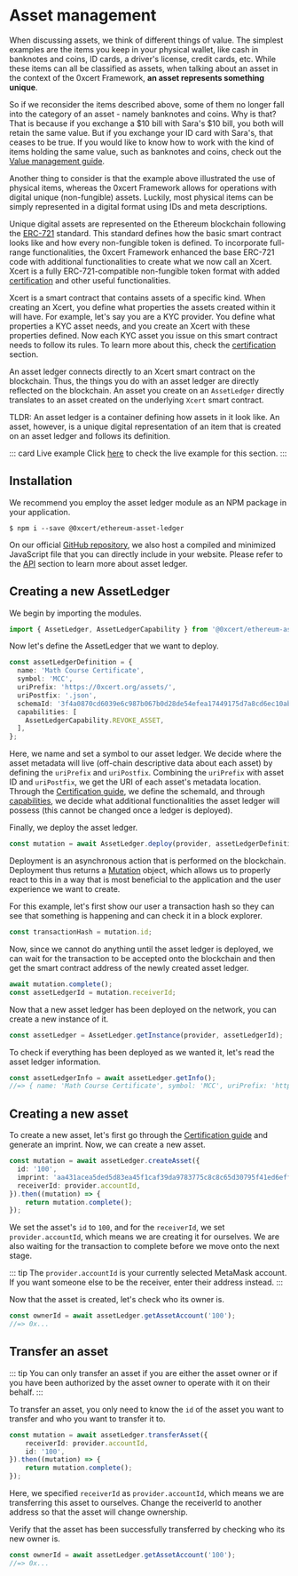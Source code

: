 # Asset management

When discussing assets, we think of different things of value. The simplest examples are the items you keep in your physical wallet, like cash in banknotes and coins, ID cards, a driver's license, credit cards, etc. While these items can all be classified as assets, when talking about an asset in the context of the 0xcert Framework, **an asset represents something unique**.

So if we reconsider the items described above, some of them no longer fall into the category of an asset - namely banknotes and coins. Why is that? That is because if you exchange a $10 bill with Sara's $10 bill, you both will retain the same value. But if you exchange your ID card with Sara's, that ceases to be true. If you would like to know how to work with the kind of items holding the same value, such as banknotes and coins, check out the [Value management guide]().

Another thing to consider is that the example above illustrated the use of physical items, whereas the 0xcert Framework allows for operations with digital unique (non-fungible) assets. Luckily, most physical items can be simply represented in a digital format using IDs and meta descriptions. 

Unique digital assets are represented on the Ethereum blockchain following the [ERC-721](https://github.com/ethereum/EIPs/blob/master/EIPS/eip-721.md) standard. This standard defines how the basic smart contract looks like and how every non-fungible token is defined. To incorporate full-range functionalities, the 0xcert Framework enhanced the base ERC-721 code with additional functionalities to create what we now call an Xcert. Xcert is a fully ERC-721-compatible non-fungible token format with added [certification]() and other useful functionalities.

Xcert is a smart contract that contains assets of a specific kind. When creating an Xcert, you define what properties the assets created within it will have. For example, let's say you are a KYC provider. You define what properties a KYC asset needs, and you create an Xcert with these properties defined. Now each KYC asset you issue on this smart contract needs to follow its rules. To learn more about this, check the [certification]() section.

An asset ledger connects directly to an Xcert smart contract on the blockchain. Thus, the things you do with an asset ledger are directly reflected on the blockchain. An asset you create on an `AssetLedger` directly translates to an asset created on the underlying `Xcert` smart contract.

TLDR: An asset ledger is a container defining how assets in it look like. An asset, however, is a unique digital representation of an item that is created on an asset ledger and follows its definition.

::: card Live example
Click [here](https://codesandbox.io/s/github/0xcert/example-asset-management?module=%2FREADME.md) to check the live example for this section.
:::

## Installation

We recommend you employ the asset ledger module as an NPM package in your application.

```ell
$ npm i --save @0xcert/ethereum-asset-ledger
```

On our official [GitHub repository](https://github.com/0xcert/framework), we also host a compiled and minimized JavaScript file that you can directly include in your website. Please refer to the [API](/api/core.html) section to learn more about asset ledger.

## Creating a new AssetLedger

We begin by importing the modules.

```ts
import { AssetLedger, AssetLedgerCapability } from '@0xcert/ethereum-asset-ledger';
```

Now let's define the AssetLedger that we want to deploy.

```ts
const assetLedgerDefinition = {
  name: 'Math Course Certificate',
  symbol: 'MCC',
  uriPrefix: 'https://0xcert.org/assets/',
  uriPostfix: '.json',
  schemaId: '3f4a0870cd6039e6c987b067b0d28de54efea17449175d7a8cd6ec10ab23cc5d', // base asset schemaId
  capabilities: [
    AssetLedgerCapability.REVOKE_ASSET,
  ],
};
```

Here, we name and set a symbol to our asset ledger. We decide where the asset metadata will live (off-chain descriptive data about each asset) by defining the `uriPrefix` and `uriPostfix`. Combining the `uriPrefix` with asset ID and `uriPostfix`, we get the URI of each asset's metadata location. Through the [Certification guide](), we define the schemaId, and through [capabilities](), we decide what additional functionalities the asset ledger will possess (this cannot be changed once a ledger is deployed).

Finally, we deploy the asset ledger.

```ts
const mutation = await AssetLedger.deploy(provider, assetLedgerDefinition);
```

Deployment is an asynchronous action that is performed on the blockchain. Deployment thus returns a [Mutation]() object, which allows us to properly react to this in a way that is most beneficial to the application and the user experience we want to create.

For this example, let's first show our user a transaction hash so they can see that something is happening and can check it in a block explorer.

```ts
const transactionHash = mutation.id;
```

Now, since we cannot do anything until the asset ledger is deployed, we can wait for the transaction to be accepted onto the blockchain and then get the smart contract address of the newly created asset ledger.

```ts
await mutation.complete();
const assetLedgerId = mutation.receiverId;
```

Now that a new asset ledger has been deployed on the network, you can create a new instance of it.

```ts
const assetLedger = AssetLedger.getInstance(provider, assetLedgerId);
```

To check if everything has been deployed as we wanted it, let's read the asset ledger information.

```ts
const assetLedgerInfo = await assetLedger.getInfo();
//=> { name: 'Math Course Certificate', symbol: 'MCC', uriPrefix: 'https://0xcert.org/assets/', uriPostfix: '.json', schemaId: '3f4a0870cd6039e6c987b067b0d28de54efea17449175d7a8cd6ec10ab23cc5d', supply: '0' }
```

## Creating a new asset

To create a new asset, let's first go through the [Certification guide]() and generate an imprint. Now, we can create a new asset.

```ts
const mutation = await assetLedger.createAsset({
  id: '100',
  imprint: 'aa431acea5ded5d83ea45f1caf39da9783775c8c8c65d30795f41ed6eff45e1b',
  receiverId: provider.accountId,
}).then((mutation) => {
    return mutation.complete();
});
```

We set the asset's `id` to `100`, and for the `receiverId`, we set `provider.accountId`, which means we are creating it for ourselves. We are also waiting for the transaction to complete before we move onto the next stage.

::: tip
The `provider.accountId` is your currently selected MetaMask account. If you want someone else to be the receiver, enter their address instead.
:::

Now that the asset is created, let's check who its owner is.

```ts
const ownerId = await assetLedger.getAssetAccount('100');
//=> 0x...
```

## Transfer an asset

::: tip
You can only transfer an asset if you are either the asset owner or if you have been authorized by the asset owner to operate with it on their behalf.
:::

To transfer an asset, you only need to know the `id` of the asset you want to transfer and who you want to transfer it to.

```ts
const mutation = await assetLedger.transferAsset({
    receiverId: provider.accountId,
    id: '100',
}).then((mutation) => {
    return mutation.complete();
});
```

Here, we specified `receiverId` as `provider.accountId`, which means we are transferring this asset to ourselves. Change the receiverId to another address so that the asset will change ownership.

Verify that the asset has been successfully transferred by checking who its new owner is.

```ts
const ownerId = await assetLedger.getAssetAccount('100');
//=> 0x...
```
